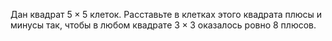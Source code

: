 Дан квадрат $5\times 5$  клеток. Расставьте в клетках этого квадрата плюсы и минусы так, чтобы в любом квадрате $3\times 3$  оказалось ровно 8 плюсов.